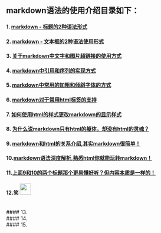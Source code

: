 ## markdown语法的使用介绍目录如下：
#### 1. [markdown - 标题的2种语法形式](https://github.com/DearZh/markdown/blob/master/markdown%E6%A0%87%E9%A2%98%E7%9A%84%E4%BD%BF%E7%94%A8%E4%BB%8B%E7%BB%8D.md)<br/>
#### 2. [markdown - 文本框的2种语法使用形式]()<br/>
#### 3. [关于markdown中文字和图片超链接的使用方式]()<br/>
#### 4. [markdown中引用和序列的实现方式]()<br/>
#### 5. [markdown中常用的加粗和倾斜字体的方式]()<br/>
#### 6. [markdown对于常用html标签的支持]()<br/>
#### 7. [如何使用html的样式更改markdown的显示样式]()<br/>
#### 8. [为什么说markdown只有html的躯体，却没有html的灵魂？]()<br/>
#### 9. [markdown和html的关系介绍,其实markdown很简单！]()<br/>
#### 10.[markdown语法深度解析,熟悉html你就能玩转markdown！]()<br/>
#### 11.[上面9和10的两个标题那个更易懂好听？但内容本质是一样的！]()<br/>
#### 12.笑 <img src="https://timgsa.baidu.com/timg?image&quality=80&size=b9999_10000&sec=1533056743408&di=f6e17a49ae079daea6f0e2e4934d6026&imgtype=0&src=http%3A%2F%2Fimg3.duitang.com%2Fuploads%2Fitem%2F201509%2F14%2F20150914211622_EeJHY.jpeg" width="30px" height="30px"/>
<br/>
#### 13.<br/>
#### 14.<br/>
#### 15.<br/>

